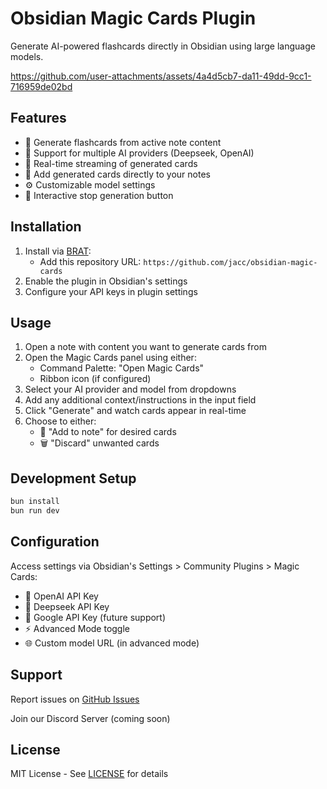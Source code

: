 # Obsidian Magic Cards Plugin

Generate AI-powered flashcards directly in Obsidian using large language models.

https://github.com/user-attachments/assets/4a4d5cb7-da11-49dd-9cc1-716959de02bd


## Features

- 🚀 Generate flashcards from active note content
- 🔌 Support for multiple AI providers (Deepseek, OpenAI)
- 🌊 Real-time streaming of generated cards
- 📝 Add generated cards directly to your notes
- ⚙️ Customizable model settings
- 🛑 Interactive stop generation button

## Installation

1. Install via [BRAT](https://github.com/TfTHacker/obsidian42-brat):
   - Add this repository URL: `https://github.com/jacc/obsidian-magic-cards`
2. Enable the plugin in Obsidian's settings
3. Configure your API keys in plugin settings

## Usage

1. Open a note with content you want to generate cards from
2. Open the Magic Cards panel using either:
   - Command Palette: "Open Magic Cards"
   - Ribbon icon (if configured)
3. Select your AI provider and model from dropdowns
4. Add any additional context/instructions in the input field
5. Click "Generate" and watch cards appear in real-time
6. Choose to either:
   - 💾 "Add to note" for desired cards
   - 🗑️ "Discard" unwanted cards

## Development Setup

```bash
bun install
bun run dev
```

## Configuration

Access settings via Obsidian's Settings > Community Plugins > Magic Cards:

- 🔑 OpenAI API Key
- 🔑 Deepseek API Key
- 🔑 Google API Key (future support)
- ⚡ Advanced Mode toggle
- 🌐 Custom model URL (in advanced mode)

## Support

Report issues on [GitHub Issues](https://github.com/jacc/obsidian-magic-cards/issues)

Join our Discord Server (coming soon)

## License

MIT License - See [LICENSE](https://github.com/jacc/obsidian-magic-cards/blob/main/LICENSE) for details
